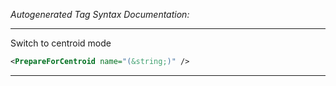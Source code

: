 _Autogenerated Tag Syntax Documentation:_

---
Switch to centroid mode

```xml
<PrepareForCentroid name="(&string;)" />
```



---
